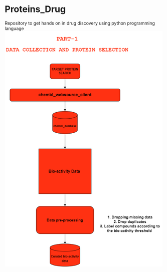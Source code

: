# Proteins_Drug
Repository to get hands on in drug discovery using python programming language
![alt text](https://github.com/satyamroy001/Proteins_Drug/blob/main/Untitled%20Diagram.drawio%20(8).png)

